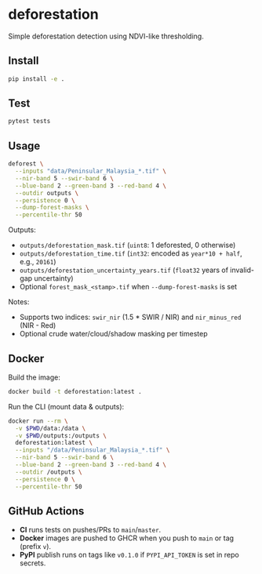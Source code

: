 # deforestation

Simple deforestation detection using NDVI-like thresholding.

## Install

```bash
pip install -e .
```

## Test
```bash
pytest tests
```

## Usage

```bash
deforest \
  --inputs "data/Peninsular_Malaysia_*.tif" \
  --nir-band 5 --swir-band 6 \
  --blue-band 2 --green-band 3 --red-band 4 \
  --outdir outputs \
  --persistence 0 \
  --dump-forest-masks \
  --percentile-thr 50
```

Outputs:
- `outputs/deforestation_mask.tif` (`uint8`: 1 deforested, 0 otherwise)
- `outputs/deforestation_time.tif` (`int32`: encoded as `year*10 + half`, e.g., `20161`)
- `outputs/deforestation_uncertainty_years.tif` (`float32` years of invalid-gap uncertainty)
- Optional `forest_mask_<stamp>.tif` when `--dump-forest-masks` is set

Notes:
- Supports two indices: `swir_nir` (1.5 * SWIR / NIR) and `nir_minus_red` (NIR - Red)
- Optional crude water/cloud/shadow masking per timestep

## Docker

Build the image:

```bash
docker build -t deforestation:latest .
```

Run the CLI (mount data & outputs):

```bash
docker run --rm \
  -v $PWD/data:/data \
  -v $PWD/outputs:/outputs \
  deforestation:latest \
  --inputs "/data/Peninsular_Malaysia_*.tif" \
  --nir-band 5 --swir-band 6 \
  --blue-band 2 --green-band 3 --red-band 4 \
  --outdir /outputs \
  --persistence 0 \
  --percentile-thr 50
```

## GitHub Actions

- **CI** runs tests on pushes/PRs to `main`/`master`.
- **Docker** images are pushed to GHCR when you push to `main` or tag (prefix `v`).
- **PyPI** publish runs on tags like `v0.1.0` if `PYPI_API_TOKEN` is set in repo secrets.